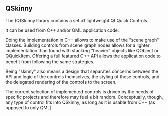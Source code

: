 QSkinny
-------

The (Q)Skinny library contains a set of lightweight Qt Quick Controls.

It can be used from C++ and/or QML application code. 

Doing the implementation in C++ allows to make use of the "scene graph"
classes. Building controls from scene graph nodes allows for a lighter implementation
than found with stacking "heavier" objects like QObject or QQuickItem.
Offering a full featured C++ API allows the application code to benefit
from following the same strategies.

Being "skinny" also means a design that separates concerns between
the API and logic of the controls themselves, the styling of these controls,
and the delegated rendering of the controls to the screen.

The current selection of implemented controls is driven by the needs of specific
projects and therefore may feel a bit random. Conceptually, though, any type of
control fits into QSkinny, as long as it is usable from C++ (as opposed to only
QML).

